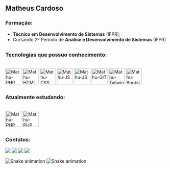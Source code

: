 ## Matheus Cardoso 
### Formação: 
- **Técnico em Desenvolvimento de Sistemas** (IFPR);
- Cursando 2º Período de **Análise e Desenvolvimento de Sistemas** (IFPR)
##
### Tecnologias que possuo conhecimento: 
<div style="display: inline_block"><br> 
  <img align="center" alt="Mathu-PHP" height="auto" width="50" src="https://cdn.jsdelivr.net/gh/devicons/devicon@latest/icons/php/php-original.svg" /> 
  <img align="center" alt="Mathu-HTML" height="auto" width="50" src="https://cdn.jsdelivr.net/gh/devicons/devicon@latest/icons/html5/html5-original.svg"> 
  <img align="center" alt="Mathu-CSS" height="auto" width="50" src="https://cdn.jsdelivr.net/gh/devicons/devicon@latest/icons/css3/css3-original.svg" /> 
  <img align="center" alt="Mathu-JS" height="auto" width="50" src="https://cdn.jsdelivr.net/gh/devicons/devicon@latest/icons/javascript/javascript-original.svg" /> 
  <img align="center" alt="Mathu-JS" height="auto" width="50" src="https://cdn.jsdelivr.net/gh/devicons/devicon@latest/icons/python/python-original.svg" /> 
  <img align="center" alt="Mathu-GIT" height="auto" width="50" src="https://cdn.jsdelivr.net/gh/devicons/devicon@latest/icons/git/git-original.svg" /> 
  <img align="center" alt="Mathu-TailwindCSS" height="auto" width="50" src="https://cdn.jsdelivr.net/gh/devicons/devicon@latest/icons/tailwindcss/tailwindcss-original.svg" /> 
  <img align="center" alt="Mathu-Bootstrap" height="auto" width="50" src="https://cdn.jsdelivr.net/gh/devicons/devicon@latest/icons/bootstrap/bootstrap-original.svg" /> 
</div> 

## 

### Atualmente estudando: 

<div style="display: inline_block"><br> 
  <img align="center" alt="Mathu-PHP" height="auto" width="50" src="https://cdn.jsdelivr.net/gh/devicons/devicon@latest/icons/laravel/laravel-original.svg" /> 
  <img align="center" alt="Mathu-PHP" height="auto" width="50" src="https://cdn.jsdelivr.net/gh/devicons/devicon@latest/icons/java/java-original.svg" /> 
</div> 

## 

### Contatos: 

<div> 
  <a href="mailto:mathcardoso792@mail.com" target="_blank"><img src="https://img.shields.io/badge/Gmail-D14836?style=for-the-badge&logo=gmail&logoColor=white" target="_blank"></a> 
  <a href="https://wa.me/5545999286562" target="_blank"><img src="https://img.shields.io/badge/WhatsApp-25D366?style=for-the-badge&logo=whatsapp&logoColor=white" target="_blank"></a> 
  <a href="www.linkedin.com/in/matheussouzacardoso" target="_blank"><img src="https://img.shields.io/badge/-LinkedIn-%230077B5?style=for-the-badge&logo=linkedin&logoColor=white" target="_blank"></a> 
  <a href="https://www.instagram.com/mathu.cardoso" target="_blank"><img src="https://img.shields.io/badge/-Instagram-%23E4405F?style=for-the-badge&logo=instagram&logoColor=white" target="_blank"></a> 
</div>

![Snake animation](https://raw.githubusercontent.com/SEU_USUARIO/SEU_USUARIO/output/github-contribution-grid-snake.svg#gh-light-mode-only)
![Snake animation](https://raw.githubusercontent.com/SEU_USUARIO/SEU_USUARIO/output/github-contribution-grid-snake-dark.svg#gh-dark-mode-only)
